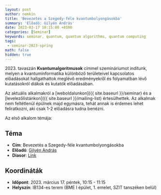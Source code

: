 ```yaml
---
layout: post
author: nemkin
title: 'Bevezetés a Szegedy-féle kvantumbolyongásokba'
summary: 'Előadó: Gilyén András'
date: 2023-03-17 10:15:00 +0100
categories: [Seminar]
keywords: seminar, quantum, quantum algorithms, quantum computing
tags:
 - seminar-2023-spring
math: false
hidden: true
---
```


2023\. tavaszán **Kvantumalgoritmusok** címmel szemináriumot indítunk, melyen a kvantuminformatika különböző területeivel kapcsolatos előadásokat hallgathattok meglévő eredményekről és folyamatban lévő kutatásokról diákok és kutatók előadásában.

Az aktuális alkalmakról a [weboldalunkon]({{ site.baseurl }}/seminar) és a [levelezőlistánkon]({{ site.baseurl }}/mailing-list) értesülhettek. Az alkalmak nem feltétlenül épülnek majd egymásra, tehát annak is érdemes lehet feliratkozni, aki csak 1-2 előadásra tudna benézni.

Az első alkalom témája:

## Téma

- **Cím**: Bevezetés a Szegedy-féle kvantumbolyongásokba
- **Előadó**: [Gilyén András](http://gilyen.hu/)
- **Diasor**: [Link](https://quszit.github.io/seminar/andras-gilyen-2023-03-17-seminar-quantum_walks.pdf)

## Koordináták

- **Időpont**: 2023. március 17. péntek, 10:15 - 11:15
- **Helyszín**: IB134-es terem (BME I épület, 1. emelet, SZIT tanszéken belül)
